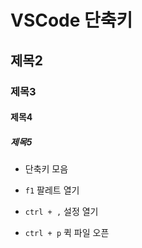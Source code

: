 # VSCode 단축키

## 제목2

### 제목3

#### 제목4

##### 제목5

- 단축키 모음

- `f1` 팔레트 열기
- `ctrl + ,` 설정 열기
- `ctrl + p` 퀵 파일 오픈
